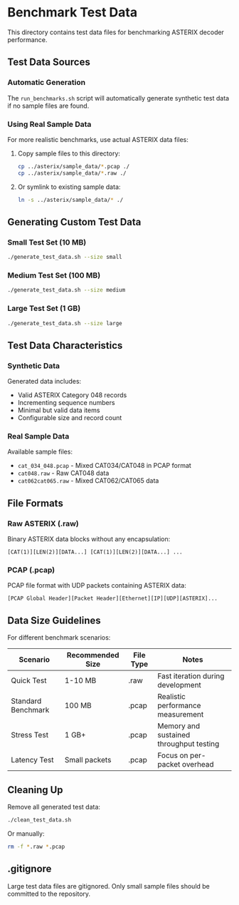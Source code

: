 # Benchmark Test Data

This directory contains test data files for benchmarking ASTERIX decoder performance.

## Test Data Sources

### Automatic Generation

The `run_benchmarks.sh` script will automatically generate synthetic test data if no sample files are found.

### Using Real Sample Data

For more realistic benchmarks, use actual ASTERIX data files:

1. Copy sample files to this directory:
   ```bash
   cp ../asterix/sample_data/*.pcap ./
   cp ../asterix/sample_data/*.raw ./
   ```

2. Or symlink to existing sample data:
   ```bash
   ln -s ../asterix/sample_data/* ./
   ```

## Generating Custom Test Data

### Small Test Set (10 MB)

```bash
./generate_test_data.sh --size small
```

### Medium Test Set (100 MB)

```bash
./generate_test_data.sh --size medium
```

### Large Test Set (1 GB)

```bash
./generate_test_data.sh --size large
```

## Test Data Characteristics

### Synthetic Data

Generated data includes:
- Valid ASTERIX Category 048 records
- Incrementing sequence numbers
- Minimal but valid data items
- Configurable size and record count

### Real Sample Data

Available sample files:
- `cat_034_048.pcap` - Mixed CAT034/CAT048 in PCAP format
- `cat048.raw` - Raw CAT048 data
- `cat062cat065.raw` - Mixed CAT062/CAT065 data

## File Formats

### Raw ASTERIX (.raw)

Binary ASTERIX data blocks without any encapsulation:
```
[CAT(1)][LEN(2)][DATA...] [CAT(1)][LEN(2)][DATA...] ...
```

### PCAP (.pcap)

PCAP file format with UDP packets containing ASTERIX data:
```
[PCAP Global Header][Packet Header][Ethernet][IP][UDP][ASTERIX]...
```

## Data Size Guidelines

For different benchmark scenarios:

| Scenario | Recommended Size | File Type | Notes |
|----------|------------------|-----------|-------|
| Quick Test | 1-10 MB | .raw | Fast iteration during development |
| Standard Benchmark | 100 MB | .pcap | Realistic performance measurement |
| Stress Test | 1 GB+ | .pcap | Memory and sustained throughput testing |
| Latency Test | Small packets | .pcap | Focus on per-packet overhead |

## Cleaning Up

Remove all generated test data:

```bash
./clean_test_data.sh
```

Or manually:

```bash
rm -f *.raw *.pcap
```

## .gitignore

Large test data files are gitignored. Only small sample files should be committed to the repository.
